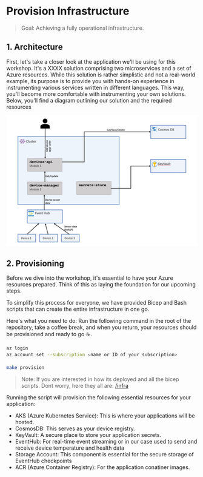 # Provision Infrastructure

> Goal: Achieving a fully operational infrastructure.

<!-- - Utilize Bash and Bicep scripts for infrastructure installation containing: AKS, AppInsighrs, Log Analyrtics workspace, etc.
- Quick run through of ech resource and its uses for the workshop -->

## 1. Architecture

First, let's take a closer look at the application we'll be using for this workshop. It's a XXXX solution comprising two microservices and a set of Azure resources. While this solution is rather simplistic and not a real-world example, its purpose is to provide you with hands-on experience in instrumenting various services written in different languages. This way, you'll become more comfortable with instrumenting your own solutions. Below, you'll find a diagram outlining our solution and the required resources

![Architecture](solution-resources.jpg)


## 2. Provisioning

Before we dive into the workshop, it's essential to have your Azure resources prepared. Think of this as laying the foundation for our upcoming steps.

To simplify this process for everyone, we have provided Bicep and Bash scripts that can create the entire infrastructure in one go.

Here's what you need to do: Run the following command in the root of the repository, take a coffee break, and when you return, your resources should be provisioned and ready to go ☕️.

```sh
az login
az account set --subscription <name or ID of your subscription>

make provision
```

> Note: If you are interested in how its deployed and all the bicep scripts. Dont worry, here they all are: [/infra](https://github.com/observability-lab-cse/observability-lab/tree/section/01-provision-infrastructure/infrastructure)

Running the script will provision the following essential resources for your application:

- AKS (Azure Kubernetes Service): This is where your applications will be hosted.
- CosmosDB: This serves as your device registry.
- KeyVault: A secure place to store your application secrets.
- EventHub: For real-time event streaming or in our case used to send and receive device temperature and health data
- Storage Account: This component is essential for the secure storage of EventHub checkpoints
- ACR (Azure Container Registry): For the application conatiner images.